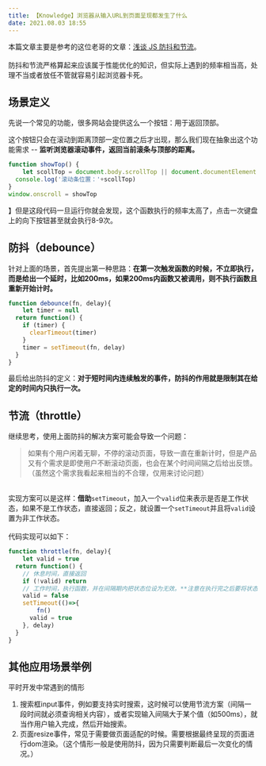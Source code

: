 ```yaml
---
title: 【Knowledge】浏览器从输入URL到页面呈现都发生了什么
date: 2021.08.03 18:55
---
```


本篇文章主要是参考的这位老哥的文章：[浅谈 JS 防抖和节流](https://segmentfault.com/a/1190000018428170/)。<br />
<br />防抖和节流严格算起来应该属于性能优化的知识，但实际上遇到的频率相当高，处理不当或者放任不管就容易引起浏览器卡死。<br />

<a name="OzzNu"></a>
## 场景定义
先说一个常见的功能，很多网站会提供这么一个按钮：用于返回顶部。

这个按钮只会在滚动到距离顶部一定位置之后才出现，那么我们现在抽象出这个功能需求 -- **监听浏览器滚动事件，返回当前滚条与顶部的距离。**
```javascript
function showTop() {
	let scollTop = document.body.scrollTop || document.documentElement.scrollTop;
  console.log('滚动条位置：'+scollTop)
}
window.onscroll = showTop
```
】但是这段代码一旦运行你就会发现，这个函数执行的频率太高了，点击一次键盘上的向下按钮甚至就会执行8-9次。<br />

<a name="WeIGh"></a>
## 防抖（debounce）
针对上面的场景，首先提出第一种思路：**在第一次触发函数的时候，不立即执行，而是给出一个延时，比如200ms，如果200ms内函数又被调用，则不执行函数且重新开始计时。**
```javascript
function debounce(fn, delay){
	let timer = null
  return function() {
  	if (timer) {
      clearTimeout(timer)
    }
    timer = setTimeout(fn, delay)
  }
}
```
最后给出防抖的定义：**对于短时间内连续触发的事件，防抖的作用就是限制其在给定的时间内只执行一次。**
<a name="XddJJ"></a>
## 节流（throttle）
继续思考，使用上面防抖的解决方案可能会导致一个问题：<br />

> 如果有个用户闲着无聊，不停的滚动页面，导致一直在重新计时，但是产品又有个需求是即使用户不断滚动页面，也会在某个时间间隔之后给出反馈。（虽然这个需求我看起来相当的不合理，仅用来讨论问题）


<br />实现方案可以是这样：**借助**`setTimeout`，加入一个`valid`位来表示是否是工作状态，如果不是工作状态，直接返回；反之，就设置一个`setTimeout`并且将`valid`设置为非工作状态。<br />
<br />代码实现可以如下：
```javascript
function throttle(fn, delay){
	let valid = true
  return function() {
    // 休息时间，直接返回
  	if (!valid) return
    // 工作时间，执行函数，并在间隔期内把状态位设为无效。**注意在执行完之后要将状态改为工作**
    valid = false
    setTimeout(()=>{
    	fn()
      valid = true
    }, delay)
  }
}
```
<a name="z0HBc"></a>
## 其他应用场景举例
平时开发中常遇到的情形

1. 搜索框input事件，例如要支持实时搜索，这时候可以使用节流方案（间隔一段时间就必须查询相关内容），或者实现输入间隔大于某个值（如500ms），就当作用户输入完成，然后开始搜索。
1. 页面resize事件，常见于需要做页面适配的时候。需要根据最终呈现的页面进行dom渲染。（这个情形一般是使用防抖，因为只需要判断最后一次变化的情况。）
